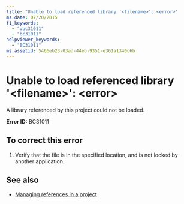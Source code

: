 ```yaml
---
title: "Unable to load referenced library '<filename>': <error>"
ms.date: 07/20/2015
f1_keywords: 
  - "vbc31011"
  - "bc31011"
helpviewer_keywords: 
  - "BC31011"
ms.assetid: 5466eb23-03ad-44eb-9351-e361a1340c6b
---
```

# Unable to load referenced library '\<filename>': \<error>
A library referenced by this project could not be loaded.  
  
 **Error ID:** BC31011  
  
## To correct this error  
  
1. Verify that the file is in the specified location, and is not locked by another application.  
  
## See also

- [Managing references in a project](/visualstudio/ide/managing-references-in-a-project)
